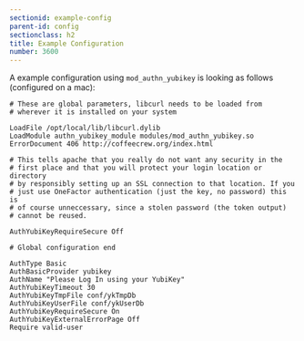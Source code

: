 ```yaml
---
sectionid: example-config
parent-id: config
sectionclass: h2
title: Example Configuration
number: 3600
---
```


A example configuration using `mod_authn_yubikey` is looking as follows (configured on a mac):    

    # These are global parameters, libcurl needs to be loaded from
    # wherever it is installed on your system    

    LoadFile /opt/local/lib/libcurl.dylib
    LoadModule authn_yubikey_module modules/mod_authn_yubikey.so
    ErrorDocument 406 http://coffeecrew.org/index.html    

    # This tells apache that you really do not want any security in the
    # first place and that you will protect your login location or directory
    # by responsibly setting up an SSL connection to that location. If you
    # just use OneFactor authentication (just the key, no password) this is
    # of course unneccessary, since a stolen password (the token output)
    # cannot be reused.    

    AuthYubiKeyRequireSecure Off    

    # Global configuration end    

    AuthType Basic
    AuthBasicProvider yubikey
    AuthName "Please Log In using your YubiKey"
    AuthYubiKeyTimeout 30
    AuthYubiKeyTmpFile conf/ykTmpDb
    AuthYubiKeyUserFile conf/ykUserDb
    AuthYubiKeyRequireSecure On
    AuthYubiKeyExternalErrorPage Off
    Require valid-user
